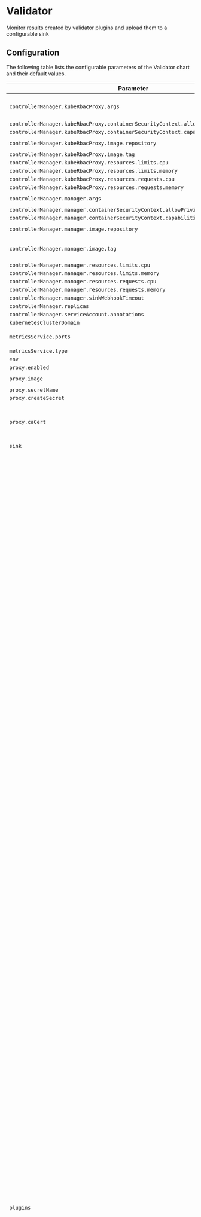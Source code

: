 
Validator
===========

Monitor results created by validator plugins and upload them to a configurable sink


## Configuration

The following table lists the configurable parameters of the Validator chart and their default values.

| Parameter                | Description             | Default        |
| ------------------------ | ----------------------- | -------------- |
| `controllerManager.kubeRbacProxy.args` |  | `["--secure-listen-address=0.0.0.0:8443", "--upstream=http://127.0.0.1:8080/", "--logtostderr=true", "--v=0"]` |
| `controllerManager.kubeRbacProxy.containerSecurityContext.allowPrivilegeEscalation` |  | `false` |
| `controllerManager.kubeRbacProxy.containerSecurityContext.capabilities.drop` |  | `["ALL"]` |
| `controllerManager.kubeRbacProxy.image.repository` |  | `"gcr.io/kubebuilder/kube-rbac-proxy"` |
| `controllerManager.kubeRbacProxy.image.tag` |  | `"v0.15.0"` |
| `controllerManager.kubeRbacProxy.resources.limits.cpu` |  | `"500m"` |
| `controllerManager.kubeRbacProxy.resources.limits.memory` |  | `"128Mi"` |
| `controllerManager.kubeRbacProxy.resources.requests.cpu` |  | `"5m"` |
| `controllerManager.kubeRbacProxy.resources.requests.memory` |  | `"64Mi"` |
| `controllerManager.manager.args` |  | `["--health-probe-bind-address=:8081", "--leader-elect"]` |
| `controllerManager.manager.containerSecurityContext.allowPrivilegeEscalation` |  | `false` |
| `controllerManager.manager.containerSecurityContext.capabilities.drop` |  | `["ALL"]` |
| `controllerManager.manager.image.repository` |  | `"quay.io/spectrocloud-labs/validator"` |
| `controllerManager.manager.image.tag` | x-release-please-version | `"v0.0.26"` |
| `controllerManager.manager.resources.limits.cpu` |  | `"500m"` |
| `controllerManager.manager.resources.limits.memory` |  | `"512Mi"` |
| `controllerManager.manager.resources.requests.cpu` |  | `"10m"` |
| `controllerManager.manager.resources.requests.memory` |  | `"64Mi"` |
| `controllerManager.manager.sinkWebhookTimeout` |  | `"30s"` |
| `controllerManager.replicas` |  | `1` |
| `controllerManager.serviceAccount.annotations` |  | `{}` |
| `kubernetesClusterDomain` |  | `"cluster.local"` |
| `metricsService.ports` |  | `[{"name": "https", "port": 8443, "protocol": "TCP", "targetPort": "https"}]` |
| `metricsService.type` |  | `"ClusterIP"` |
| `env` |  | `[]` |
| `proxy.enabled` |  | `false` |
| `proxy.image` |  | `"quay.io/spectrocloud-labs/validator-certs-init:latest"` |
| `proxy.secretName` |  | `"proxy-cert"` |
| `proxy.createSecret` |  | `false` |
| `proxy.caCert` | Raw CA certificate, required if createSecret is true | `""` |
| `sink` |  | `{}` |
| `plugins` |  | `[{"chart": {"name": "validator-plugin-aws", "repository": "https://spectrocloud-labs.github.io/validator-plugin-aws", "version": "v0.0.18"}, "values": "controllerManager:\n  kubeRbacProxy:\n    args:\n    - --secure-listen-address=0.0.0.0:8443\n    - --upstream=http://127.0.0.1:8080/\n    - --logtostderr=true\n    - --v=0\n    containerSecurityContext:\n      allowPrivilegeEscalation: false\n      capabilities:\n        drop:\n        - ALL\n    image:\n      repository: gcr.io/kubebuilder/kube-rbac-proxy\n      tag: v0.15.0\n    resources:\n      limits:\n        cpu: 500m\n        memory: 128Mi\n      requests:\n        cpu: 5m\n        memory: 64Mi\n  manager:\n    args:\n    - --health-probe-bind-address=:8081\n    - --leader-elect\n    containerSecurityContext:\n      allowPrivilegeEscalation: false\n      capabilities:\n        drop:\n        - ALL\n    image:\n      repository: quay.io/spectrocloud-labs/validator-plugin-aws\n      tag: v0.0.18\n    resources:\n      limits:\n        cpu: 500m\n        memory: 128Mi\n      requests:\n        cpu: 10m\n        memory: 64Mi\n  replicas: 1\n  serviceAccount:\n    annotations: {}\nkubernetesClusterDomain: cluster.local\nmetricsService:\n  ports:\n  - name: https\n    port: 8443\n    protocol: TCP\n    targetPort: https\n  type: ClusterIP\nauth:\n  # Option 1: Leave secret undefined for implicit auth (node instance IAM role, IMDSv2, etc.)\n  # Option 2: Create a secret via pluginSecrets (see below). Note: secretName and pluginSecrets.aws.secretName must match.\n  # Option 3: Specify the name of a preexisting secret in your target cluster and leave pluginSecrets.aws undefined.\n  #\n  secret: {}  # Delete these curly braces if you're specifying secretName!\n    # secretName: aws-creds\n\n  # Override the service account used by AWS validator (optional, could be used for IMDSv2 on EKS)\n  # WARNING: the chosen service account must include all RBAC privileges found in the AWS plugin template:\n  #          https://github.com/spectrocloud-labs/validator-plugin-aws/blob/main/chart/validator-plugin-aws/templates/manager-rbac.yaml\n  serviceAccountName: \"\""}, {"chart": {"name": "validator-plugin-azure", "repository": "https://spectrocloud-labs.github.io/validator-plugin-azure", "version": "v0.0.2"}, "values": "controllerManager:\n  kubeRbacProxy:\n    args:\n    - --secure-listen-address=0.0.0.0:8443\n    - --upstream=http://127.0.0.1:8080/\n    - --logtostderr=true\n    - --v=0\n    containerSecurityContext:\n      allowPrivilegeEscalation: false\n      capabilities:\n        drop:\n        - ALL\n    image:\n      repository: gcr.io/kubebuilder/kube-rbac-proxy\n      tag: v0.15.0\n    resources:\n      limits:\n        cpu: 500m\n        memory: 128Mi\n      requests:\n        cpu: 5m\n        memory: 64Mi\n  manager:\n    args:\n    - --health-probe-bind-address=:8081\n    - --leader-elect\n    containerSecurityContext:\n      allowPrivilegeEscalation: false\n      capabilities:\n        drop:\n        - ALL\n    image:\n      repository: quay.io/spectrocloud-labs/validator-plugin-azure\n      tag: v0.0.2\n    resources:\n      limits:\n        cpu: 500m\n        memory: 128Mi\n      requests:\n        cpu: 10m\n        memory: 64Mi\n    # Optionally specify a volumeMount to mount a volume containing a private key\n    # to leverage Azure Service principal with certificate authentication.\n    volumeMounts: []\n  replicas: 1\n  serviceAccount:\n    annotations: {}\n  # Optionally specify a volume containing a private key to leverage Azure Service\n  # principal with certificate authentication.\n  volumes: []\nkubernetesClusterDomain: cluster.local\nmetricsService:\n  ports:\n  - name: https\n    port: 8443\n    protocol: TCP\n    targetPort: https\n  type: ClusterIP\nauth:\n  # Option 1: Leave secret undefined for WorkloadIdentityCredential authentication.\n  # Option 2: Create a secret via pluginSecrets (see below). Note: secretName and pluginSecrets.azure.secretName must match.\n  # Option 3: Specify the name of a preexisting secret in your target cluster and leave pluginSecrets.azure undefined.\n  #\n  secret: {}  # Delete these curly braces if you're specifying secretName!\n    # secretName: azure-creds\n\n  # Override the service account used by Azure validator (optional, could be used for WorkloadIdentityCredentials on AKS)\n  # WARNING: the chosen service account must include all RBAC privileges found in the Azure plugin template:\n  #          https://github.com/spectrocloud-labs/validator-plugin-aws/blob/main/chart/validator-plugin-azure/templates/manager-rbac.yaml\n  serviceAccountName: \"\""}, {"chart": {"name": "validator-plugin-vsphere", "repository": "https://spectrocloud-labs.github.io/validator-plugin-vsphere", "version": "v0.0.13"}, "values": "controllerManager:\n  kubeRbacProxy:\n    args:\n    - --secure-listen-address=0.0.0.0:8443\n    - --upstream=http://127.0.0.1:8080/\n    - --logtostderr=true\n    - --v=0\n    containerSecurityContext:\n      allowPrivilegeEscalation: false\n      capabilities:\n        drop:\n        - ALL\n    image:\n      repository: gcr.io/kubebuilder/kube-rbac-proxy\n      tag: v0.14.1\n    resources:\n      limits:\n        cpu: 500m\n        memory: 128Mi\n      requests:\n        cpu: 5m\n        memory: 64Mi\n  manager:\n    args:\n    - --health-probe-bind-address=:8081\n    - --leader-elect\n    containerSecurityContext:\n      allowPrivilegeEscalation: false\n      capabilities:\n        drop:\n        - ALL\n    image:\n      repository: quay.io/spectrocloud-labs/validator-plugin-vsphere\n      tag: v0.0.13\n    resources:\n      limits:\n        cpu: 500m\n        memory: 128Mi\n      requests:\n        cpu: 10m\n        memory: 64Mi\n  replicas: 1\n  serviceAccount:\n    annotations: {}\nkubernetesClusterDomain: cluster.local\nmetricsService:\n  ports:\n  - name: https\n    port: 8443\n    protocol: TCP\n    targetPort: https\n  type: ClusterIP\nauth:\n  # Option 1: Create a secret via pluginSecrets (see below). Note: secretName and pluginSecrets.vSphere.secretName must match.\n  # Option 2: Specify the name of a preexisting secret in your target cluster and leave pluginSecrets.vSphere undefined.\n  secretName: vsphere-creds"}, {"chart": {"name": "validator-plugin-network", "repository": "https://spectrocloud-labs.github.io/validator-plugin-network", "version": "v0.0.8"}, "values": "controllerManager:\n  kubeRbacProxy:\n    args:\n    - --secure-listen-address=0.0.0.0:8443\n    - --upstream=http://127.0.0.1:8080/\n    - --logtostderr=true\n    - --v=0\n    containerSecurityContext:\n      allowPrivilegeEscalation: false\n      capabilities:\n        drop:\n        - ALL\n    image:\n      repository: gcr.io/kubebuilder/kube-rbac-proxy\n      tag: v0.15.0\n    resources:\n      limits:\n        cpu: 500m\n        memory: 128Mi\n      requests:\n        cpu: 5m\n        memory: 64Mi\n  manager:\n    args:\n    - --health-probe-bind-address=:8081\n    - --leader-elect\n    containerSecurityContext:\n      allowPrivilegeEscalation: true\n      capabilities:\n        add:\n        - NET_RAW\n        drop:\n        - ALL\n    image:\n      repository: quay.io/spectrocloud-labs/validator-plugin-network\n      tag: v0.0.8\n    resources:\n      limits:\n        cpu: 500m\n        memory: 128Mi\n      requests:\n        cpu: 10m\n        memory: 64Mi\n  replicas: 1\n  serviceAccount:\n    annotations: {}\nkubernetesClusterDomain: cluster.local\nmetricsService:\n  ports:\n  - name: https\n    port: 8443\n    protocol: TCP\n    targetPort: https\n  type: ClusterIP"}]` |
| `pluginSecrets.aws` | Don't forget to delete these curly braces if you're specifying credentials here! | `{}` |
| `pluginSecrets.azure` | Don't forget to delete these curly braces if you're specifying credentials here! | `{}` |
| `pluginSecrets.vSphere` | Don't forget to delete these curly braces if you're specifying credentials here! | `{}` |



---
_Documentation generated by [Frigate](https://frigate.readthedocs.io)._

